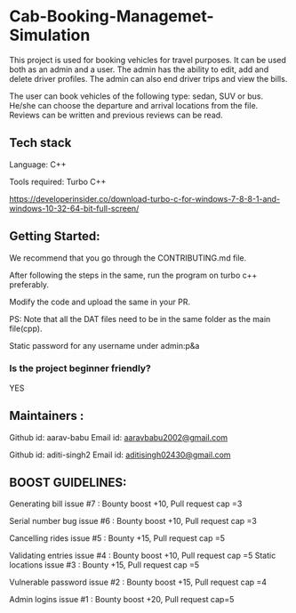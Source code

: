 # Cab-Booking-Managemet-Simulation

This project is used for booking vehicles for travel purposes. It can be used both as an admin and a user. The admin has the ability to edit, add and delete driver profiles. The admin can also end driver trips and view the bills.

The user can book vehicles of the following type: sedan, SUV or bus. He/she can choose the departure and arrival locations from the file. Reviews can be written and previous reviews can be read. 




## Tech stack
Language: C++

Tools required: Turbo C++

https://developerinsider.co/download-turbo-c-for-windows-7-8-8-1-and-windows-10-32-64-bit-full-screen/


## Getting Started:

We recommend that you go through the CONTRIBUTING.md file.

After following the steps in the same, run the program on turbo c++ preferably.

Modify the code and upload the same in your PR.

PS: Note that all the DAT files need to be in the same folder as the main file(cpp).

Static password for any username under admin:p&a

### Is the project beginner friendly?
YES 

## Maintainers :
Github id: aarav-babu          Email id: aaravbabu2002@gmail.com

Github id: aditi-singh2        Email id: aditisingh02430@gmail.com

## BOOST GUIDELINES:
Generating bill issue #7  : Bounty boost +10, Pull request cap =3

Serial number bug issue #6 :  Bounty boost +10, Pull request cap =3

Cancelling rides issue #5 : Bounty +15, Pull request cap =5

Validating entries issue #4 :  Bounty boost +10, Pull request cap =5
Static locations issue #3 : Bounty +15, Pull request cap =5

Vulnerable password issue #2 : Bounty boost +15, Pull request cap =4

Admin logins issue #1 : Bounty boost +20, Pull request cap=5
